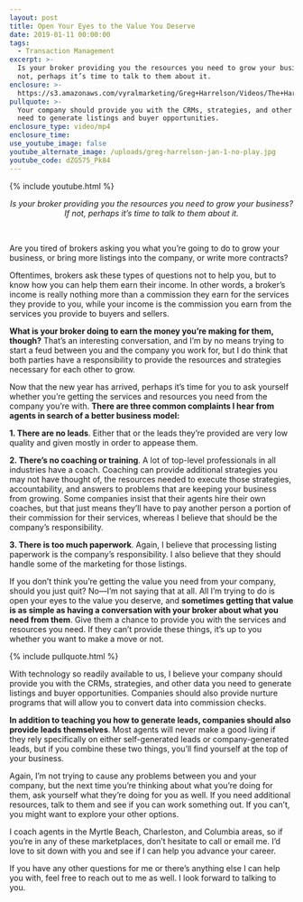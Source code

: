 ```yaml
---
layout: post
title: Open Your Eyes to the Value You Deserve
date: 2019-01-11 00:00:00
tags:
  - Transaction Management
excerpt: >-
  Is your broker providing you the resources you need to grow your business? If
  not, perhaps it’s time to talk to them about it.
enclosure: >-
  https://s3.amazonaws.com/vyralmarketing/Greg+Harrelson/Videos/The+Harrelson+Group+-+Open+Your+Eyes+to+the+Value+You+Deserve.mp4
pullquote: >-
  Your company should provide you with the CRMs, strategies, and other data you
  need to generate listings and buyer opportunities.
enclosure_type: video/mp4
enclosure_time:
use_youtube_image: false
youtube_alternate_image: /uploads/greg-harrelson-jan-1-no-play.jpg
youtube_code: dZG575_Pk84
---
```


{% include youtube.html %}

<center><em>Is your broker providing you the resources you need to grow your business? If not, perhaps it&rsquo;s time to talk to them about it.</em></center>

 

Are you tired of brokers asking you what you’re going to do to grow your business, or bring more listings into the company, or write more contracts?

Oftentimes, brokers ask these types of questions not to help you, but to know how you can help them earn their income. In other words, a broker’s income is really nothing more than a commission they earn for the services they provide to you, while your income is the commission you earn from the services you provide to buyers and sellers.

**What is your broker doing to earn the money you’re making for them, though?** That’s an interesting conversation, and I’m by no means trying to start a feud between you and the company you work for, but I do think that both parties have a responsibility to provide the resources and strategies necessary for each other to grow.

Now that the new year has arrived, perhaps it’s time for you to ask yourself whether you’re getting the services and resources you need from the company you’re with. **There are three common complaints I hear from agents in search of a better business model:**

**1. There are no leads**. Either that or the leads they’re provided are very low quality and given mostly in order to appease them.

**2. There’s no coaching or training**. A lot of top-level professionals in all industries have a coach. Coaching can provide additional strategies you may not have thought of, the resources needed to execute those strategies, accountability, and answers to problems that are keeping your business from growing. Some companies insist that their agents hire their own coaches, but that just means they’ll have to pay another person a portion of their commission for their services, whereas I believe that should be the company’s responsibility.

**3. There is too much paperwork**. Again, I believe that processing listing paperwork is the company’s responsibility. I also believe that they should handle some of the marketing for those listings.

If you don’t think you’re getting the value you need from your company, should you just quit? No—I’m not saying that at all. All I’m trying to do is open your eyes to the value you deserve, and **sometimes getting that value is as simple as having a conversation with your broker about what you need from them**. Give them a chance to provide you with the services and resources you need. If they can’t provide these things, it’s up to you whether you want to make a move or not.

{% include pullquote.html %}

With technology so readily available to us, I believe your company should provide you with the CRMs, strategies, and other data you need to generate listings and buyer opportunities. Companies should also provide nurture programs that will allow you to convert data into commission checks.

**In addition to teaching you how to generate leads, companies should also provide leads themselves**. Most agents will never make a good living if they rely specifically on either self-generated leads or company-generated leads, but if you combine these two things, you’ll find yourself at the top of your business.

Again, I’m not trying to cause any problems between you and your company, but the next time you’re thinking about what you’re doing for them, ask yourself what they’re doing for you as well. If you need additional resources, talk to them and see if you can work something out. If you can’t, you might want to explore your other options.

I coach agents in the Myrtle Beach, Charleston, and Columbia areas, so if you’re in any of these marketplaces, don’t hesitate to call or email me. I’d love to sit down with you and see if I can help you advance your career.

If you have any other questions for me or there’s anything else I can help you with, feel free to reach out to me as well. I look forward to talking to you.